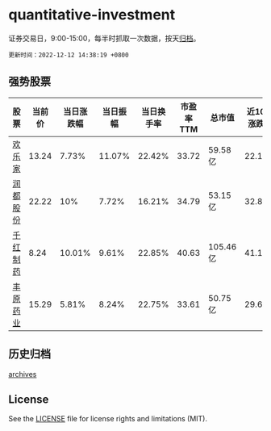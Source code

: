 # quantitative-investment

证券交易日，9:00-15:00，每半时抓取一次数据，按天[归档](archives)。

`更新时间：2022-12-12 14:38:19 +0800`

## 强势股票

|股票|当前价|当日涨跌幅|当日振幅|当日换手率|市盈率TTM|总市值|近10日涨跌幅|
|----|----|----|----|----|----|----|----|
|[欢乐家](https://xueqiu.com/S/SZ300997)|13.24|7.73%|11.07%|22.42%|33.72|59.58亿|22.14%|
|[润都股份](https://xueqiu.com/S/SZ002923)|22.22|10%|7.72%|16.21%|34.79|53.15亿|32.89%|
|[千红制药](https://xueqiu.com/S/SZ002550)|8.24|10.01%|9.61%|22.85%|40.63|105.46亿|41.1%|
|[丰原药业](https://xueqiu.com/S/SZ000153)|15.29|5.81%|8.24%|22.75%|33.61|50.75亿|29.69%|

## 历史归档

[archives](archives)

## License

See the [LICENSE](LICENSE) file for license rights and limitations (MIT).